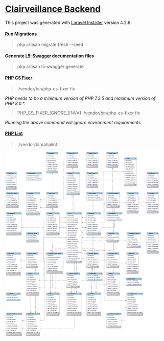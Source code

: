 # [Clairveillance Backend](https://github.com/Clairveillance/clairveillance-backend)

This project was generated with [Laravel Installer](https://github.com/laravel/installer) version 4.2.8.

#### Run Migrations

> php artisan migrate:fresh --seed

#### Generate [L5-Swagger](https://github.com/DarkaOnLine/L5-Swagger) documentation files

> php artisan l5-swagger:generate

#### [PHP CS Fixer](https://github.com/eduarguz/shift-php-cs)

> ./vendor/bin/php-cs-fixer fix

_PHP needs to be a minimum version of PHP 7.2.5 and maximum version of PHP 8.0.\*._

> PHP_CS_FIXER_IGNORE_ENV=1 ./vendor/bin/php-cs-fixer fix

_Running the above command will ignore environment requirements._

#### [PHP Lint](https://github.com/overtrue/phplint)

> ./vendor/bin/phplint

![EER Diagram](EER_diagram_002.png "EER Diagram")
